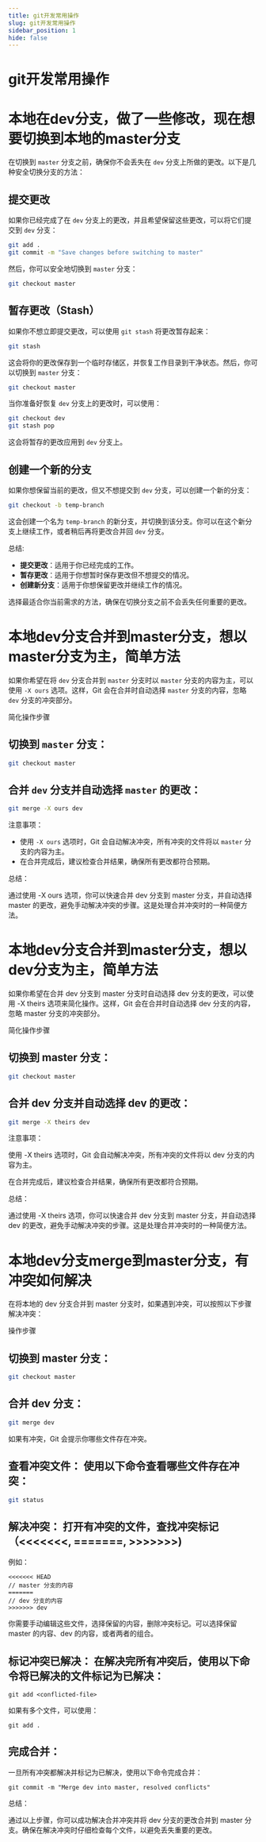 ```yaml
---
title: git开发常用操作
slug: git开发常用操作
sidebar_position: 1
hide: false
---
```



# git开发常用操作

# 本地在dev分支，做了一些修改，现在想要切换到本地的master分支

在切换到 `master` 分支之前，确保你不会丢失在 `dev` 分支上所做的更改。以下是几种安全切换分支的方法：

## 提交更改

如果你已经完成了在 `dev` 分支上的更改，并且希望保留这些更改，可以将它们提交到 `dev` 分支：

```bash
git add .  
git commit -m "Save changes before switching to master"
```

然后，你可以安全地切换到 `master` 分支：

```bash
git checkout master
```

## 暂存更改（Stash）

如果你不想立即提交更改，可以使用 `git stash` 将更改暂存起来：

```bash
git stash
```

这会将你的更改保存到一个临时存储区，并恢复工作目录到干净状态。然后，你可以切换到 `master` 分支：

```bash
git checkout master
```

当你准备好恢复 `dev` 分支上的更改时，可以使用：

```bash
git checkout dev  
git stash pop
```

这会将暂存的更改应用到 `dev` 分支上。

## 创建一个新的分支

如果你想保留当前的更改，但又不想提交到 `dev` 分支，可以创建一个新的分支：

```bash
git checkout -b temp-branch
```

这会创建一个名为 `temp-branch` 的新分支，并切换到该分支。你可以在这个新分支上继续工作，或者稍后再将更改合并回 `dev` 分支。

总结:

- <b>提交更改</b>：适用于你已经完成的工作。
- <b>暂存更改</b>：适用于你想暂时保存更改但不想提交的情况。
- <b>创建新分支</b>：适用于你想保留更改并继续工作的情况。

选择最适合你当前需求的方法，确保在切换分支之前不会丢失任何重要的更改。

 

# 本地dev分支合并到master分支，想以master分支为主，简单方法

如果你希望在将 `dev` 分支合并到 `master` 分支时以 `master` 分支的内容为主，可以使用 `-X ours` 选项。这样，Git 会在合并时自动选择 `master` 分支的内容，忽略 `dev` 分支的冲突部分。

简化操作步骤

## 切换到 `master` 分支：

```bash
git checkout master
```

## 合并 `dev` 分支并自动选择 `master` 的更改：

```bash
git merge -X ours dev
```

注意事项：

- 使用 `-X ours` 选项时，Git 会自动解决冲突，所有冲突的文件将以 `master` 分支的内容为主。
- 在合并完成后，建议检查合并结果，确保所有更改都符合预期。

总结：

通过使用 -X ours 选项，你可以快速合并 dev 分支到 master 分支，并自动选择 master 的更改，避免手动解决冲突的步骤。这是处理合并冲突时的一种简便方法。

# 本地dev分支合并到master分支，想以dev分支为主，简单方法

如果你希望在合并 dev 分支到 master 分支时自动选择 dev 分支的更改，可以使用 -X theirs 选项来简化操作。这样，Git 会在合并时自动选择 dev 分支的内容，忽略 master 分支的冲突部分。

简化操作步骤

## 切换到 master 分支：

```bash
git checkout master
```

## 合并 dev 分支并自动选择 dev 的更改：

```bash
git merge -X theirs dev
```

注意事项：

使用 -X theirs 选项时，Git 会自动解决冲突，所有冲突的文件将以 dev 分支的内容为主。

在合并完成后，建议检查合并结果，确保所有更改都符合预期。

总结：

通过使用 -X theirs 选项，你可以快速合并 dev 分支到 master 分支，并自动选择 dev 的更改，避免手动解决冲突的步骤。这是处理合并冲突时的一种简便方法。

# 本地dev分支merge到master分支，有冲突如何解决

在将本地的 dev 分支合并到 master 分支时，如果遇到冲突，可以按照以下步骤解决冲突：

操作步骤

## 切换到 master 分支：

```bash
git checkout master
```

## 合并 dev 分支：

```bash
git merge dev
```

如果有冲突，Git 会提示你哪些文件存在冲突。

## 查看冲突文件： 使用以下命令查看哪些文件存在冲突：

```bash
git status
```

## 解决冲突： 打开有冲突的文件，查找冲突标记（&lt;&lt;&lt;&lt;&lt;&lt;&lt;, =======, &gt;&gt;&gt;&gt;&gt;&gt;&gt;)

例如：

```text
<<<<<<< HEAD  
// master 分支的内容  
=======  
// dev 分支的内容  
>>>>>>> dev
```

你需要手动编辑这些文件，选择保留的内容，删除冲突标记。可以选择保留 master 的内容、dev 的内容，或者两者的组合。

## 标记冲突已解决： 在解决完所有冲突后，使用以下命令将已解决的文件标记为已解决：

```text
git add <conflicted-file>
```

如果有多个文件，可以使用：

```text
git add .
```

## 完成合并： 

一旦所有冲突都解决并标记为已解决，使用以下命令完成合并：

```text
git commit -m "Merge dev into master, resolved conflicts"
```

总结：

通过以上步骤，你可以成功解决合并冲突并将 dev 分支的更改合并到 master 分支。确保在解决冲突时仔细检查每个文件，以避免丢失重要的更改。

